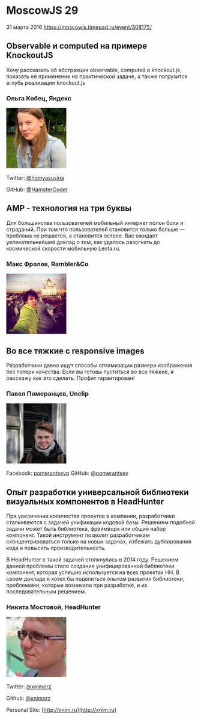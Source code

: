 # MoscowJS 29
31 марта 2016
https://moscowjs.timepad.ru/event/308175/

## Observable и computed на примере KnockoutJS

Хочу рассказать об абстракции observable, computed в knockout.js, показать её применение на практической задаче, а также погрузится вглубь реализации knockout.js


###  Ольга Кобец, Яндекс

![Olga Kobetc](/images/speakers/olga_kobetc.jpg)

Twitter: [@homyasusina](https://twitter.com/homyasusina)

GitHub: [@HamsterCoder](https://twitter.com/HamsterCoder)


## AMP - технология на три буквы

Для большинства пользователей мобильный интернет полон боли и страданий. При том что пользователей становится только больше — проблема не решается, а становится острее. Вас ожидает увлекательнейший доклад о том, как удалось разогнать до космической скорости мобильную Lenta.ru.

### Макс Фролов, Rambler&Co

![Max Frolov](/images/speakers/max-frolov.jpg)

## Во все тяжкие с responsive images

Разработчики давно ищут способы оптимизации размера изображения без потери качества. Eсли вы готовы пуститься во все тяжкие, я расскажу как это сделать. Профит гарантирован!

### Павел Померанцев, Unclip

![Pavel Pomerantsev](/images/speakers/pavel-pomerantsev.jpg)

Facebook: [pomerantsevp](https://www.facebook.com/pomerantsevp)
GitHub: [@pomerantsev](https://github.com/pomerantsev)

## Опыт разработки универсальной библиотеки визуальных компонентов в HeadHunter

При увеличении количества проектов в компании, разработчики сталкиваются с задачей унификации кодовой базы. Решением подобной задачи может быть библиотека, фреймворк или общий набор компонент. Такой инструмент позволит разработчикам сконцентрироваться только на новых задачах, избежать дублирования кода и повысить производительность.

В HeadHunter с такой задачей столкнулись в 2014 году. Решением данной проблемы стало создание унифицированной библиотеки компонент, которая успешно используется на всех проектах HH. В своем докладе я хотел бы поделиться опытом развития библиотеки, проблемами, которые возникали при разработке, и их последовательным решением.

### Никита Мостовой, HeadHunter

![Nikita Mostovoy](/images/speakers/nikita-mostovoy.jpg)

Twitter: [@xnimorz](https://twitter.com/xnimorz)

Github: [@xnimorz](https://github.com/xnimorz)

Personal Site: [http://xnim.ru](http://xnim.ru)
